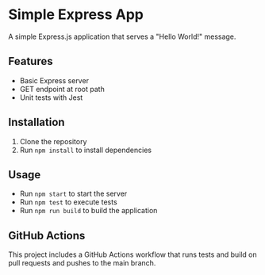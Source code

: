 # Simple Express App

A simple Express.js application that serves a "Hello World!" message.

## Features

- Basic Express server
- GET endpoint at root path
- Unit tests with Jest

## Installation

1. Clone the repository
2. Run `npm install` to install dependencies

## Usage

- Run `npm start` to start the server
- Run `npm test` to execute tests
- Run `npm run build` to build the application

## GitHub Actions

This project includes a GitHub Actions workflow that runs tests and build on pull requests and pushes to the main branch.